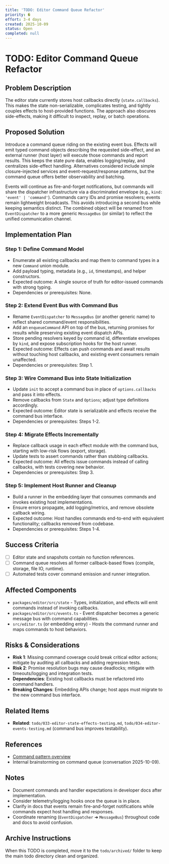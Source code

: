 ```yaml
---
title: 'TODO: Editor Command Queue Refactor'
priority: �
effort: 3-4 days
created: 2025-10-09
status: Open
completed: null
---
```


# TODO: Editor Command Queue Refactor

## Problem Description

The editor state currently stores host callbacks directly (`state.callbacks`). This makes the state non-serializable, complicates testing, and tightly couples effects to host-provided functions. The approach also obscures side-effects, making it difficult to inspect, replay, or batch operations.

## Proposed Solution

Introduce a command queue riding on the existing event bus. Effects will emit typed command objects describing the requested side-effect, and an external runner (host layer) will execute those commands and report results. This keeps the state pure data, enables logging/replay, and centralizes side-effect handling. Alternatives considered include simple closure-injected services and event-request/response patterns, but the command queue offers better observability and batching.

Events will continue as fire-and-forget notifications, but commands will share the dispatcher infrastructure via a discriminated envelope (e.g., `kind: 'event' | 'command'`). Commands carry IDs and promise resolvers; events remain lightweight broadcasts. This avoids introducing a second bus while keeping semantics distinct. The combined object will be renamed from `EventDispatcher` to a more generic `MessageBus` (or similar) to reflect the unified communication channel.

## Implementation Plan

### Step 1: Define Command Model
- Enumerate all existing callbacks and map them to command types in a new `Command` union module.
- Add payload typing, metadata (e.g., `id`, timestamps), and helper constructors.
- Expected outcome: A single source of truth for editor-issued commands with strong typing.
- Dependencies or prerequisites: None.

### Step 2: Extend Event Bus with Command Bus
- Rename `EventDispatcher` to `MessageBus` (or another generic name) to reflect shared command/event responsibilities.
- Add an `enqueueCommand` API on top of the bus, returning promises for results while preserving existing event dispatch APIs.
- Store pending resolvers keyed by command id, differentiate envelopes by `kind`, and expose subscription hooks for the host runner.
- Expected outcome: Effects can push commands and await results without touching host callbacks, and existing event consumers remain unaffected.
- Dependencies or prerequisites: Step 1.

### Step 3: Wire Command Bus into State Initialization
- Update `init` to accept a command bus in place of `options.callbacks` and pass it into effects.
- Remove callbacks from `State` and `Options`; adjust type definitions accordingly.
- Expected outcome: Editor state is serializable and effects receive the command bus interface.
- Dependencies or prerequisites: Steps 1-2.

### Step 4: Migrate Effects Incrementally
- Replace callback usage in each effect module with the command bus, starting with low-risk flows (export, storage).
- Update tests to assert commands rather than stubbing callbacks.
- Expected outcome: All effects issue commands instead of calling callbacks, with tests covering new behavior.
- Dependencies or prerequisites: Step 3.

### Step 5: Implement Host Runner and Cleanup
- Build a runner in the embedding layer that consumes commands and invokes existing host implementations.
- Ensure errors propagate, add logging/metrics, and remove obsolete callback wiring.
- Expected outcome: Host handles commands end-to-end with equivalent functionality; callbacks removed from codebase.
- Dependencies or prerequisites: Steps 1-4.

## Success Criteria

- [ ] Editor state and snapshots contain no function references.
- [ ] Command queue resolves all former callback-based flows (compile, storage, file IO, runtime).
- [ ] Automated tests cover command emission and runner integration.

## Affected Components

- `packages/editor/src/state` - Types, initialization, and effects will emit commands instead of invoking callbacks.
- `packages/editor/src/events.ts` - Event dispatcher becomes a generic message bus with command capabilities.
- `src/editor.ts` (or embedding entry) - Hosts the command runner and maps commands to host behaviors.

## Risks & Considerations

- **Risk 1**: Missing command coverage could break critical editor actions; mitigate by auditing all callbacks and adding regression tests.
- **Risk 2**: Promise resolution bugs may cause deadlocks; mitigate with timeouts/logging and integration tests.
- **Dependencies**: Existing host callbacks must be refactored into command handlers.
- **Breaking Changes**: Embedding APIs change; host apps must migrate to the new command bus interface.

## Related Items

- **Related**: `todo/033-editor-state-effects-testing.md`, `todo/034-editor-events-testing.md` (command bus improves testability).

## References

- [Command pattern overview](https://en.wikipedia.org/wiki/Command_pattern)
- Internal brainstorming on command queue (conversation 2025-10-09).

## Notes

- Document commands and handler expectations in developer docs after implementation.
- Consider telemetry/logging hooks once the queue is in place.
- Clarify in docs that events remain fire-and-forget notifications while commands expect host handling and responses.
- Coordinate renaming (`EventDispatcher` ➜ `MessageBus`) throughout code and docs to avoid confusion.

## Archive Instructions

When this TODO is completed, move it to the `todo/archived/` folder to keep the main todo directory clean and organized.
